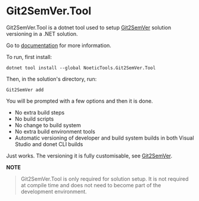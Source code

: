﻿# Git2SemVer.Tool

Git2SemVer.Tool is a dotnet tool used to setup [Git2SemVer](https://github.com/NoeticTools/Git2SemVer) solution versioning in a .NET solution.

Go to [documentation](https://noetictools.github.io/Git2SemVer.MSBuild/) for more information.

To run, first install:

```
dotnet tool install --global NoeticTools.Git2SemVer.Tool
```

Then, in the solution's directory, run:

```
Git2SemVer add
```

You will be prompted with a few options and then it is done.

* No extra build steps
* No build scripts
* No change to build system
* No extra build environment tools
* Automatic versioning of developer and build system builds in both Visual Studio and donet CLI builds

Just works. The versioning it is fully customisable, see [Git2SemVer](https://github.com/NoeticTools/Git2SemVer).

**NOTE**
> Git2SemVer.Tool is only required for solution setup.
> It is not required at compile time and does not need to become part of the development environment.

